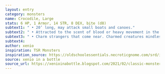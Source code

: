 ```yaml
---
layout: entry 
category: monsters
name: Crocodile, Large
stats: 6 HP, 1 Armor, 14 STR, 8 DEX, bite (d8)
subtext1: " • 20’ long, may attack small boats and canoes."
subtext2: " • Attracted to the scent of blood or heavy movement in the water."
subtext3: " • Charm strangers that come near. Charmed creatures mindlessly walk into the tree, disappearing forever if not rescued quickly."
subtext4: 
author: xenio
inspiration: TSR Monsters
inspiration_source: https://oldschoolessentials.necroticgnome.com/srd/index.php/Monster_Descriptions
source: xenio in a bottle
source_url: https://xenioinabottle.blogspot.com/2021/02/classic-monsters-for-cairnito-part-1.html
---
```

